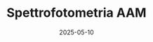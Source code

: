 ---
title: "Spettrofotometria AAM"
collection: publications
category: writings
permalink: /files/spectrophotometry.pdf
excerpt: 'Il progetto mira a introdurre e sviluppare competenze spettrofotometriche all’interno dell’AAM, coinvolgendo soci e pubblico generalista in un percorso formativo e operativo...'
date: 2025-05-10
venue: "Associazione Astrofili Mantovani"
paperurl: '/files/spectrophotometry.pdf'
# slidesurl: 'http://example.com/slides.pdf'  # Slides not available
# bibtexurl: 'http://example.com/bibtex.bib'  # BibTeX not available
# citation: 'Gatti, R. (2024). &quot;From Doppler Effect to Black Hole.&quot; <i>HAL Open Science</i>, France. ⟨hal-04699724⟩. https://hal.science/hal-04699724/'
---